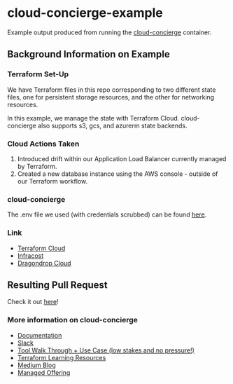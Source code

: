 # cloud-concierge-example
Example output produced from running the [cloud-concierge](https://github.com/dragondrop-cloud/cloud-concierge) container.

## Background Information on Example
### Terraform Set-Up
We have Terraform files in this repo corresponding to two different state files, one for persistent storage resources, and the other for networking resources.

In this example, we manage the state with Terraform Cloud. cloud-concierge also supports s3, gcs, and azurerm state backends. 

### Cloud Actions Taken
1) Introduced drift within our Application Load Balancer currently managed by Terraform.
2) Created a new database instance using the AWS console - outside of our Terraform workflow.

### cloud-concierge
The .env file we used (with credentials scrubbed) can be found [here](demo.env).

### Link

- [Terraform Cloud](https://app.terraform.io)
- [Infracost](https://infracost.io/)
- [Dragondrop Cloud](https://app.dragondrop.cloud)

## Resulting Pull Request
Check it out [here](https://github.com/dragondrop-cloud/cloud-concierge-example/pull/2)!

### More information on cloud-concierge
- [Documentation](https://docs.cloudconcierge.io)
- [Slack](https://cloud-concierge.slack.com/join/shared_invite/zt-1xx3sqsb6-cekIXs2whccZvbU81Xn5qg#/shared-invite/email)
- [Tool Walk Through + Use Case (low stakes and no pressure!)](https://calendly.com/dragondrop-cloud/cloud-concierge-walk-through)
- [Terraform Learning Resources](https://dragondrop.cloud/learn/terraform/)
- [Medium Blog](https://medium.com/@hello_9187)
- [Managed Offering](https://dragondrop.cloud/how-it-works/)

